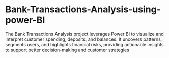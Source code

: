 # Bank-Transactions-Analysis-using-power-BI
The Bank Transactions Analysis project leverages Power BI to visualize and interpret customer spending, deposits, and balances. It uncovers patterns, segments users, and highlights financial risks, providing actionable insights to support better decision-making and customer strategies
